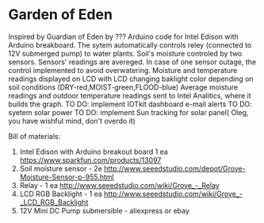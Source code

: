 # Garden of Eden

Inspired by Guardian of Eden by ???
Arduino code for Intel Edison with Arduino breakboard.
The sytem automatically controls reley (connected to 12V submerged pump) to water plants. Soil's moisture controled by two sensors. Sensors' readings are avereged. In case of one sensor outage, the control implemented to avoid overwatering.
Moisture and temperature readings displayed on LCD with LCD changing baklight color depending on soil conditions (DRY-red,MOIST-green,FLOOD-blue)
Average moisture readings and outdoor temperature readings  sent to Intel Analitics, where it builds the graph.
TO DO: implement IOTkit dashboard e-mail alerts
TO DO: syetem solar power
TO DO: implement Sun tracking for solar panel( Oleg, you have wishful mind, don't overdo it)

Bill of materials:
1. Intel Edison with Arduino breakout board 1 ea  https://www.sparkfun.com/products/13097
2. Soil moisture sensor - 2e http://www.seeedstudio.com/depot/Grove-Moisture-Sensor-p-955.html
3. Relay - 1 ea http://www.seeedstudio.com/wiki/Grove_-_Relay
4. LCD RGB Backlight - 1 ea http://www.seeedstudio.com/wiki/Grove_-_LCD_RGB_Backlight
5. 12V Mini DC Pump submersible - aliexpress or ebay
